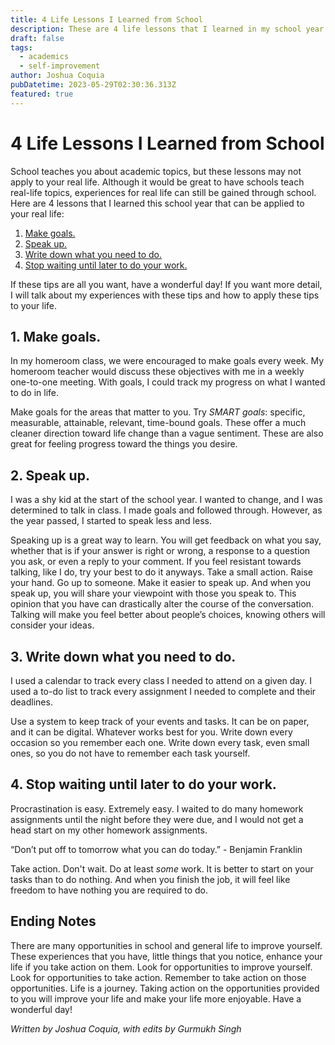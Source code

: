 ```yaml
---
title: 4 Life Lessons I Learned from School
description: These are 4 life lessons that I learned in my school year.
draft: false
tags:
  - academics
  - self-improvement
author: Joshua Coquia
pubDatetime: 2023-05-29T02:30:36.313Z
featured: true
---
```


# 4 Life Lessons I Learned from School

School teaches you about academic topics, but these lessons may not apply to your real life. Although it would be great to have schools teach real-life topics, experiences for real life can still be gained through school. Here are 4 lessons that I learned this school year that can be applied to your real life:

1. [Make goals.](#1-make-goals)
2. [Speak up.](#2-speak-up)
3. [Write down what you need to do.](#3-write-down-what-you-need-to-do)
4. [Stop waiting until later to do your work.](#4-stop-waiting-until-later-to-do-your-work)

If these tips are all you want, have a wonderful day! If you want more detail, I will talk about my experiences with these tips and how to apply these tips to your life.

## 1. Make goals.

In my homeroom class, we were encouraged to make goals every week. My homeroom teacher would discuss these objectives with me in a weekly one-to-one meeting. With goals, I could track my progress on what I wanted to do in life.

Make goals for the areas that matter to you. Try _SMART goals_: specific, measurable, attainable, relevant, time-bound goals. These offer a much cleaner direction toward life change than a vague sentiment. These are also great for feeling progress toward the things you desire.

## 2. Speak up.

I was a shy kid at the start of the school year. I wanted to change, and I was determined to talk in class. I made goals and followed through. However, as the year passed, I started to speak less and less.

Speaking up is a great way to learn. You will get feedback on what you say, whether that is if your answer is right or wrong, a response to a question you ask, or even a reply to your comment. If you feel resistant towards talking, like I do, try your best to do it anyways. Take a small action. Raise your hand. Go up to someone. Make it easier to speak up. And when you speak up, you will share your viewpoint with those you speak to. This opinion that you have can drastically alter the course of the conversation. Talking will make you feel better about people’s choices, knowing others will consider your ideas.

## 3. Write down what you need to do.

I used a calendar to track every class I needed to attend on a given day. I used a to-do list to track every assignment I needed to complete and their deadlines.

Use a system to keep track of your events and tasks. It can be on paper, and it can be digital. Whatever works best for you. Write down every occasion so you remember each one. Write down every task, even small ones, so you do not have to remember each task yourself.

## 4. Stop waiting until later to do your work.

Procrastination is easy. Extremely easy. I waited to do many homework assignments until the night before they were due, and I would not get a head start on my other homework assignments.

“Don’t put off to tomorrow what you can do today.” - Benjamin Franklin

Take action. Don't wait. Do at least _some_ work. It is better to start on your tasks than to do nothing. And when you finish the job, it will feel like freedom to have nothing you are required to do.

## Ending Notes

There are many opportunities in school and general life to improve yourself. These experiences that you have, little things that you notice, enhance your life if you take action on them. Look for opportunities to improve yourself. Look for opportunities to take action. Remember to take action on those opportunities. Life is a journey. Taking action on the opportunities provided to you will improve your life and make your life more enjoyable. Have a wonderful day!

_Written by Joshua Coquia, with edits by Gurmukh Singh_
